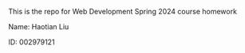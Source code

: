 This is the repo for Web Development Spring 2024 course homework


Name: Haotian Liu


ID: 002979121
